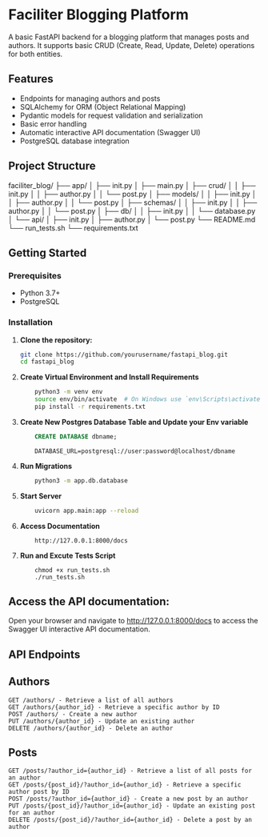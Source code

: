 # Faciliter Blogging Platform

A basic FastAPI backend for a blogging platform that manages posts and authors. It supports basic CRUD (Create, Read, Update, Delete) operations for both entities.

## Features

- Endpoints for managing authors and posts
- SQLAlchemy for ORM (Object Relational Mapping)
- Pydantic models for request validation and serialization
- Basic error handling
- Automatic interactive API documentation (Swagger UI)
- PostgreSQL database integration

## Project Structure

faciliter_blog/
├── app/
│ ├── init.py
│ ├── main.py
│ ├── crud/
│ │ ├── init.py
│ │ ├── author.py
│ │ └── post.py
│ ├── models/
│ │ ├── init.py
│ │ ├── author.py
│ │ └── post.py
│ ├── schemas/
│ │ ├── init.py
│ │ ├── author.py
│ │ └── post.py
│ ├── db/
│ │ ├── init.py
│ │ └── database.py
│ └── api/
│ ├── init.py
│ ├── author.py
│ └── post.py
└── README.md
└── run_tests.sh
└── requirements.txt


## Getting Started

### Prerequisites

- Python 3.7+
- PostgreSQL

### Installation

1. **Clone the repository:**

   ```bash
   git clone https://github.com/yourusername/fastapi_blog.git
   cd fastapi_blog


2.  **Create Virtual Environment and Install Requirements**
    ```bash
        python3 -m venv env
        source env/bin/activate  # On Windows use `env\Scripts\activate`
        pip install -r requirements.txt
    ```

3. **Create New Postgres Database Table and Update your Env variable**
    ```sql
        CREATE DATABASE dbname;
    ```

    ```env
        DATABASE_URL=postgresql://user:password@localhost/dbname
    ```

4. **Run Migrations**
    ```bash
        python3 -m app.db.database
    ```

5. **Start Server**

    ```bash
        uvicorn app.main:app --reload
    ```

6. **Access Documentation**

    ```
        http://127.0.0.1:8000/docs
    ```

7. **Run and Excute Tests Script**

    ```
        chmod +x run_tests.sh
        ./run_tests.sh
    ```


## Access the API documentation:

Open your browser and navigate to http://127.0.0.1:8000/docs to access the Swagger UI interactive API documentation.

## API Endpoints

## Authors
    GET /authors/ - Retrieve a list of all authors
    GET /authors/{author_id} - Retrieve a specific author by ID
    POST /authors/ - Create a new author
    PUT /authors/{author_id} - Update an existing author
    DELETE /authors/{author_id} - Delete an author


## Posts
    GET /posts/?author_id={author_id} - Retrieve a list of all posts for an author
    GET /posts/{post_id}/?author_id={author_id} - Retrieve a specific author post by ID
    POST /posts/?author_id={author_id} - Create a new post by an author
    PUT /posts/{post_id}/?author_id={author_id} - Update an existing post for an author
    DELETE /posts/{post_id}/?author_id={author_id} - Delete a post by an author
